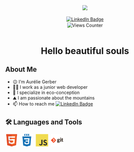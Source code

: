 <div id="header" align="center">
  <img src="https://media.giphy.com/media/M9gbBd9nbDrOTu1Mqx/giphy.gif" width="100"/>
</div>
<br>
<div id="badges" align="center">
  <a href="https://www.linkedin.com/in/aur%C3%A9lie-gerber/">
    <img src="https://img.shields.io/badge/Aurélie Gerber-blue?style=for-the-badge&logo=linkedin&logoColor=white" alt="LinkedIn Badge"/>
  </a>
</div>
<div id="views-counter" align="center">
  <img src="https://komarev.com/ghpvc/?username=aureliegerber&style=flat-square&color=blue" alt="Views Counter" align="center"/>
</div>
<br>
<h1 align="center">
  Hello beautiful souls
</h1>

## About Me

- 😉 I’m Aurélie Gerber
- 👩‍💻 I work as a junior web developer
- 🌿 I specialize in eco-conception
- ⛰️ I am passionate about the mountains
- 📫 How to reach me <a href="https://www.linkedin.com/in/aur%C3%A9lie-gerber/">
    <img src="https://img.shields.io/badge/Aurélie-blue?style=for-the-badge&logo=linkedin&logoColor=white" alt="LinkedIn Badge"/>
  </a>

## :hammer_and_wrench: Languages and Tools
<div>
  <img src="https://github.com/devicons/devicon/blob/master/icons/html5/html5-original.svg" title="HTML5" alt="HTML" width="40" height="40"/>&nbsp;
  <img src="https://github.com/devicons/devicon/blob/master/icons/css3/css3-plain-wordmark.svg"  title="CSS3" alt="CSS" width="40" height="40"/>&nbsp;
  <img src="https://github.com/devicons/devicon/blob/master/icons/javascript/javascript-original.svg" title="JavaScript" alt="JavaScript" width="40" height="40"/>&nbsp;
  <img src="https://github.com/devicons/devicon/blob/master/icons/git/git-original-wordmark.svg" title="Git" **alt="Git" width="40" height="40"/>
</div>
